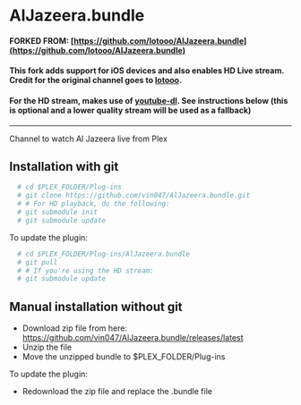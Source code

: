 AlJazeera.bundle
================

#### FORKED FROM: [https://github.com/lotooo/AlJazeera.bundle](https://github.com/lotooo/AlJazeera.bundle)

#### This fork adds support for iOS devices and also enables HD Live stream. Credit for the original channel goes to [lotooo](https://github.com/lotooo).

#### For the HD stream, makes use of [youtube-dl](https://github.com/rg3/youtube-dl). See instructions below (this is optional and a lower quality stream will be used as a fallback)

---

Channel to watch Al Jazeera live from Plex


## Installation with git

```bash
  # cd $PLEX_FOLDER/Plug-ins
  # git clone https://github.com/vin047/AlJazeera.bundle.git
  # # For HD playback, do the following:
  # git submodule init
  # git submodule update
```

To update the plugin:

```bash
  # cd $PLEX_FOLDER/Plug-ins/AlJazeera.bundle
  # git pull
  # # If you're using the HD stream:
  # git submodule update
```

## Manual installation without git

* Download zip file from here: https://github.com/vin047/AlJazeera.bundle/releases/latest
* Unzip the file
* Move the unzipped bundle to $PLEX_FOLDER/Plug-ins

To update the plugin:

* Redownload the zip file and replace the .bundle file
